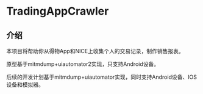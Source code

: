 # TradingAppCrawler

## 介绍

本项目将帮助你从得物App和NICE上收集个人的交易记录，制作销售报表。

原型基于mitmdump+uiautomator2实现，只支持Android设备。

后续的开发计划基于mitmdump+uiautomator实现，同时支持Android设备、IOS设备和模拟器。

